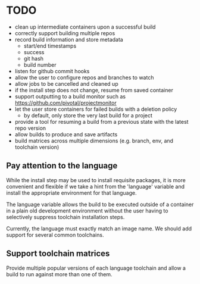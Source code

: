 TODO
====

 - clean up intermediate containers upon a successful build
 - correctly support building multiple repos
 - record build information and store metadata
   - start/end timestamps
   - success
   - git hash
   - build number
 - listen for github commit hooks
 - allow the user to configure repos and branches to watch
 - allow jobs to be cancelled and cleaned up
 - if the install step does not change, resume from saved container
 - support outputting to a build monitor such as https://github.com/pivotal/projectmonitor
 - let the user store containers for failed builds with a deletion policy
   - by default, only store the very last build for a project
 - provide a tool for resuming a build from a previous state with the latest repo version
 - allow builds to produce and save artifacts
 - build matrices across multiple dimensions (e.g. branch, env, and toolchain version)

Pay attention to the language
-----------------------------

While the install step may be used to install requisite packages, it is more
convenient and flexible if we take a hint from the 'language' variable and
install the appropriate environment for that language.  

The language variable allows the build to be executed outside of a container in
a plain old development environment without the user having to selectively
suppress toolchain installation steps.

Currently, the language must exactly match an image name. We should add
support for several common toolchains.


Support toolchain matrices
--------------------------

Provide multiple popular versions of each language toolchain and allow
a build to run against more than one of them.
